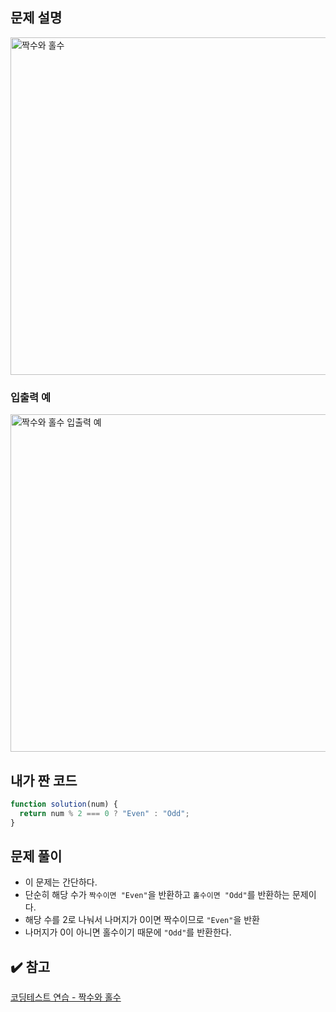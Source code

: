 ## 문제 설명

<img width="540" alt="짝수와 홀수" src="https://user-images.githubusercontent.com/47416686/119064009-5babd700-ba15-11eb-88ae-aae0cf8e363b.png">

### 입출력 예

<img width="540" alt="짝수와 홀수 입출력 예" src="https://user-images.githubusercontent.com/47416686/119064040-6c5c4d00-ba15-11eb-87c4-5acfd21632b3.png">

## 내가 짠 코드

```jsx
function solution(num) {
  return num % 2 === 0 ? "Even" : "Odd";
}
```

## 문제 풀이

- 이 문제는 간단하다.
- 단순히 해당 수가 `짝수이면 "Even"`을 반환하고 `홀수이면 "Odd"`를 반환하는 문제이다.
- 해당 수를 2로 나눠서 나머지가 0이면 짝수이므로 `"Even"`을 반환
- 나머지가 0이 아니면 홀수이기 때문에 `"Odd"`를 반환한다.

## ✔️ 참고

[코딩테스트 연습 - 짝수와 홀수](https://programmers.co.kr/learn/courses/30/lessons/12937)
